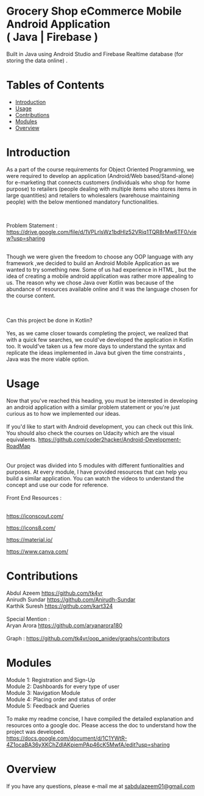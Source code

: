 
# Grocery Shop eCommerce Mobile Android Application </br>( Java | Firebase )
Built in Java using Android Studio and Firebase Realtime database (for storing the data online) .
# Tables of Contents
* [Introduction](#introduction)
* [Usage](#usage)
* [Contributions](#contributions)
* [Modules](#Modules)
* [Overview](#overview)


# Introduction
As a part of the course requirements for Object Oriented Programming, we were required to develop an application
(Android/Web based/Stand-alone) for e-marketing that connects customers (individuals who shop
for home purpose) to retailers (people dealing with multiple items who stores items in large
quantities) and retailers to wholesalers (warehouse maintaining people) with the below mentioned
mandatory functionalities. 

<br/>

Problem Statement :
https://drive.google.com/file/d/1VPLrlsWz1bdHlz52VRiq1TQR8rMw6TF0/view?usp=sharing


<br/>
Though we were given the freedom to choose any OOP language with any framework ,we decided to build an Android Mobile Application as we wanted to try something new. Some of us had experience in HTML , but the idea of creating a mobile android application was rather more appealing to us. The reason why we chose Java over Kotlin was because of the abundance of resources available online and it was the language chosen for the course content. 


<br/><br/>
Can this project be done in Kotlin?
<br/><br/>
Yes, as we came closer towards completing the project, we realized that with a quick few searches, we could've developed the application in Kotlin too. It would've taken us a few more days to understand the syntax and replicate the ideas implemented in Java but given the time constraints , Java was the more viable option.

# Usage
Now that you've reached this heading, you must be interested in developing an android application with a similar problem statement or you're just curious as to how we implemented our ideas.
<br/><br/>
If you'd like to start with Android development, you can check out this link. You should also check the courses on Udacity which are the visual equivalents.
https://github.com/coder2hacker/Android-Development-RoadMap<br/>
<br/><br/>
Our project was divided into 5 modules with different funtionalities and purposes. At every module, I have provided resources that can help you build a similar application. You can watch the videos to understand the concept and use our code for reference.</br>
</br>
Front End Resources :
</br></br>

https://iconscout.com/
</br>

https://icons8.com/
</br>

https://material.io/
</br>

https://www.canva.com/
</br>



# Contributions
Abdul Azeem https://github.com/tk4vr
<br/>
Anirudh Sundar https://github.com/Anirudh-Sundar
<br/>
Karthik Suresh https://github.com/kart324
<br/><br/>
Special Mention : <br/>
Aryan Arora https://github.com/aryanarora180
<br/><br/>
Graph :
https://github.com/tk4vr/oop_anidev/graphs/contributors


# Modules

Module 1: Registration and Sign-Up
<br/>
Module 2: Dashboards for every type of user
<br/>
Module 3: Navigation Module
<br/>
Module 4: Placing order and status of order
<br/>
Module 5: Feedback and Queries
<br/>
<br/>
To make my readme concise, I have compiled the detailed explanation and resources onto a google doc. Please access the doc to understand how the project was developed. <br/>
https://docs.google.com/document/d/1C1YWtR-4Z1ocaBA36yXKChZdlAKpiemPAp46cK5MwfA/edit?usp=sharing



# Overview

If you have any questions, please e-mail me at sabdulazeem01@gmail.com



